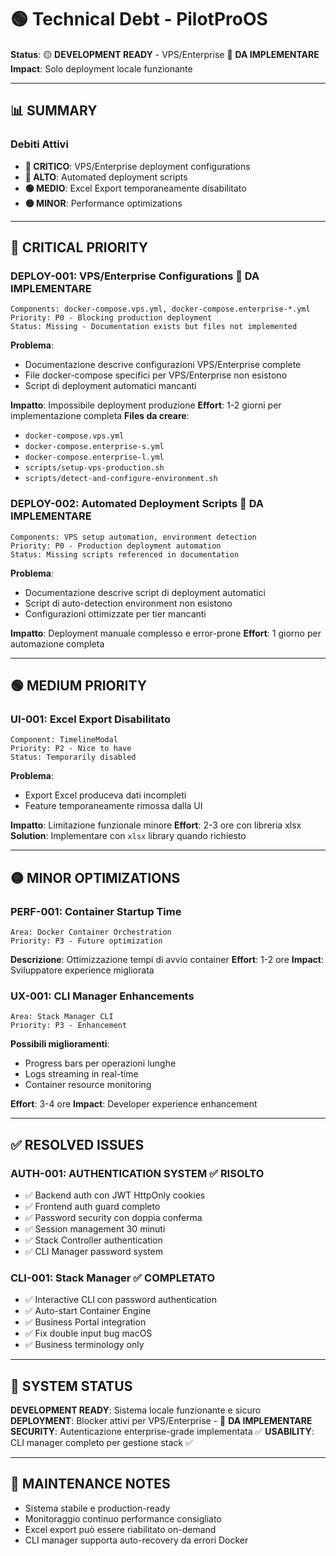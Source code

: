 # 🟢 Technical Debt - PilotProOS

**Status**: 🟡 **DEVELOPMENT READY** - VPS/Enterprise 🔴 **DA IMPLEMENTARE**
**Impact**: Solo deployment locale funzionante

---

## 📊 **SUMMARY**

### **Debiti Attivi**
- **🔴 CRITICO**: VPS/Enterprise deployment configurations
- **🔴 ALTO**: Automated deployment scripts
- **🟢 MEDIO**: Excel Export temporaneamente disabilitato
- **🟡 MINOR**: Performance optimizations

---

## 🔴 **CRITICAL PRIORITY**

### **DEPLOY-001: VPS/Enterprise Configurations** 🔴 **DA IMPLEMENTARE**
```
Components: docker-compose.vps.yml, docker-compose.enterprise-*.yml
Priority: P0 - Blocking production deployment
Status: Missing - Documentation exists but files not implemented
```

**Problema**:
- Documentazione descrive configurazioni VPS/Enterprise complete
- File docker-compose specifici per VPS/Enterprise non esistono
- Script di deployment automatici mancanti

**Impatto**: Impossibile deployment produzione
**Effort**: 1-2 giorni per implementazione completa
**Files da creare**:
- `docker-compose.vps.yml`
- `docker-compose.enterprise-s.yml`
- `docker-compose.enterprise-l.yml`
- `scripts/setup-vps-production.sh`
- `scripts/detect-and-configure-environment.sh`

### **DEPLOY-002: Automated Deployment Scripts** 🔴 **DA IMPLEMENTARE**
```
Components: VPS setup automation, environment detection
Priority: P0 - Production deployment automation
Status: Missing scripts referenced in documentation
```

**Problema**:
- Documentazione descrive script di deployment automatici
- Script di auto-detection environment non esistono
- Configurazioni ottimizzate per tier mancanti

**Impatto**: Deployment manuale complesso e error-prone
**Effort**: 1 giorno per automazione completa

---

## 🟢 **MEDIUM PRIORITY**

### **UI-001: Excel Export Disabilitato**
```
Component: TimelineModal
Priority: P2 - Nice to have
Status: Temporarily disabled
```

**Problema**:
- Export Excel produceva dati incompleti
- Feature temporaneamente rimossa dalla UI

**Impatto**: Limitazione funzionale minore
**Effort**: 2-3 ore con libreria xlsx
**Solution**: Implementare con `xlsx` library quando richiesto

---

## 🟡 **MINOR OPTIMIZATIONS**

### **PERF-001: Container Startup Time**
```
Area: Docker Container Orchestration
Priority: P3 - Future optimization
```

**Descrizione**: Ottimizzazione tempi di avvio container
**Effort**: 1-2 ore
**Impact**: Sviluppatore experience migliorata

### **UX-001: CLI Manager Enhancements**
```
Area: Stack Manager CLI
Priority: P3 - Enhancement
```

**Possibili miglioramenti**:
- Progress bars per operazioni lunghe
- Logs streaming in real-time
- Container resource monitoring

**Effort**: 3-4 ore
**Impact**: Developer experience enhancement

---

## ✅ **RESOLVED ISSUES**

### **AUTH-001: AUTHENTICATION SYSTEM** ✅ **RISOLTO**
- ✅ Backend auth con JWT HttpOnly cookies
- ✅ Frontend auth guard completo
- ✅ Password security con doppia conferma
- ✅ Session management 30 minuti
- ✅ Stack Controller authentication
- ✅ CLI Manager password system

### **CLI-001: Stack Manager** ✅ **COMPLETATO**
- ✅ Interactive CLI con password authentication
- ✅ Auto-start Container Engine
- ✅ Business Portal integration
- ✅ Fix double input bug macOS
- ✅ Business terminology only

---

## 🚀 **SYSTEM STATUS**

**DEVELOPMENT READY**: Sistema locale funzionante e sicuro
**DEPLOYMENT**: Blocker attivi per VPS/Enterprise - 🔴 **DA IMPLEMENTARE**
**SECURITY**: Autenticazione enterprise-grade implementata ✅
**USABILITY**: CLI manager completo per gestione stack ✅

---

## 📝 **MAINTENANCE NOTES**

- Sistema stabile e production-ready
- Monitoraggio continuo performance consigliato
- Excel export può essere riabilitato on-demand
- CLI manager supporta auto-recovery da errori Docker